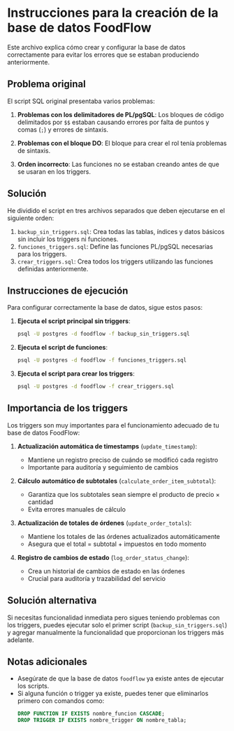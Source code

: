 # Instrucciones para la creación de la base de datos FoodFlow

Este archivo explica cómo crear y configurar la base de datos correctamente para evitar los errores que se estaban produciendo anteriormente.

## Problema original

El script SQL original presentaba varios problemas:

1. **Problemas con los delimitadores de PL/pgSQL**: Los bloques de código delimitados por `$$` estaban causando errores por falta de puntos y comas (`;`) y errores de sintaxis.

2. **Problemas con el bloque DO**: El bloque para crear el rol tenía problemas de sintaxis.

3. **Orden incorrecto**: Las funciones no se estaban creando antes de que se usaran en los triggers.

## Solución

He dividido el script en tres archivos separados que deben ejecutarse en el siguiente orden:

1. `backup_sin_triggers.sql`: Crea todas las tablas, índices y datos básicos sin incluir los triggers ni funciones.
2. `funciones_triggers.sql`: Define las funciones PL/pgSQL necesarias para los triggers.
3. `crear_triggers.sql`: Crea todos los triggers utilizando las funciones definidas anteriormente.

## Instrucciones de ejecución

Para configurar correctamente la base de datos, sigue estos pasos:

1. **Ejecuta el script principal sin triggers**:
   ```bash
   psql -U postgres -d foodflow -f backup_sin_triggers.sql
   ```

2. **Ejecuta el script de funciones**:
   ```bash
   psql -U postgres -d foodflow -f funciones_triggers.sql
   ```

3. **Ejecuta el script para crear los triggers**:
   ```bash
   psql -U postgres -d foodflow -f crear_triggers.sql
   ```

## Importancia de los triggers

Los triggers son muy importantes para el funcionamiento adecuado de tu base de datos FoodFlow:

1. **Actualización automática de timestamps** (`update_timestamp`):
   - Mantiene un registro preciso de cuándo se modificó cada registro
   - Importante para auditoría y seguimiento de cambios

2. **Cálculo automático de subtotales** (`calculate_order_item_subtotal`):
   - Garantiza que los subtotales sean siempre el producto de precio × cantidad
   - Evita errores manuales de cálculo

3. **Actualización de totales de órdenes** (`update_order_totals`):
   - Mantiene los totales de las órdenes actualizados automáticamente
   - Asegura que el total = subtotal + impuestos en todo momento

4. **Registro de cambios de estado** (`log_order_status_change`):
   - Crea un historial de cambios de estado en las órdenes
   - Crucial para auditoría y trazabilidad del servicio

## Solución alternativa

Si necesitas funcionalidad inmediata pero sigues teniendo problemas con los triggers, puedes ejecutar solo el primer script (`backup_sin_triggers.sql`) y agregar manualmente la funcionalidad que proporcionan los triggers más adelante.

## Notas adicionales

- Asegúrate de que la base de datos `foodflow` ya existe antes de ejecutar los scripts.
- Si alguna función o trigger ya existe, puedes tener que eliminarlos primero con comandos como:
  ```sql
  DROP FUNCTION IF EXISTS nombre_funcion CASCADE;
  DROP TRIGGER IF EXISTS nombre_trigger ON nombre_tabla;
  ```
